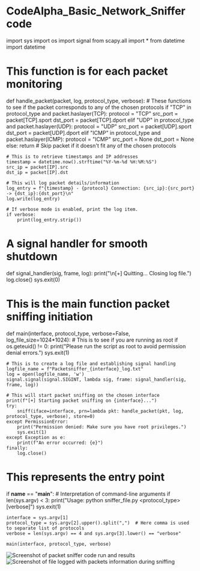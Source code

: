 # CodeAlpha_Basic_Network_Sniffer code
import sys
import os
import signal
from scapy.all import *
from datetime import datetime

# This function is for each packet monitoring
def handle_packet(packet, log, protocol_type, verbose):
    # These functions to see if the packet corresponds to any of the chosen protocols
    if "TCP" in protocol_type and packet.haslayer(TCP):
        protocol = "TCP"
        src_port = packet[TCP].sport
        dst_port = packet[TCP].dport
    elif "UDP" in protocol_type and packet.haslayer(UDP):
        protocol = "UDP"
        src_port = packet[UDP].sport
        dst_port = packet[UDP].dport
    elif "ICMP" in protocol_type and packet.haslayer(ICMP):
        protocol = "ICMP"
        src_port = None
        dst_port = None
    else:
        return  # Skip packet if it doesn't fit any of the chosen protocols

    # This is to retrieve timestamps and IP addresses
    timestamp = datetime.now().strftime("%Y-%m-%d %H:%M:%S")
    src_ip = packet[IP].src
    dst_ip = packet[IP].dst

    # This will log packet details/information
    log_entry = f"{timestamp} - {protocol} Connection: {src_ip}:{src_port} -> {dst_ip}:{dst_port}\n"
    log.write(log_entry)

    # If verbose mode is enabled, print the log item.
    if verbose:
        print(log_entry.strip())

# A signal handler for smooth shutdown
def signal_handler(sig, frame, log):
    print("\n[+] Quitting... Closing log file.")
    log.close()
    sys.exit(0)

# This is the main function packet sniffing initiation
def main(interface, protocol_type, verbose=False, log_file_size=1024*1024):
    # This is to see if you are running as root
    if os.geteuid() != 0:
        print("Please run the script as root to avoid permission denial errors.")
        sys.exit(1)

    # This is to create a log file and establishing signal handling
    logfile_name = f"Packetsniffer_{interface}_log.txt"
    log = open(logfile_name, 'w')
    signal.signal(signal.SIGINT, lambda sig, frame: signal_handler(sig, frame, log))

    # This will start packet sniffing on the chosen interface
    print(f"[+] Starting packet sniffing on {interface}...")
    try:
        sniff(iface=interface, prn=lambda pkt: handle_packet(pkt, log, protocol_type, verbose), store=0)
    except PermissionError:
        print("Permission denied: Make sure you have root privileges.")
        sys.exit(1)
    except Exception as e:
        print(f"An error occurred: {e}")
    finally:
        log.close()

# This represents the entry point
if __name__ == "__main__":
    # Interpretation of command-line arguments
    if len(sys.argv) < 3:
        print("Usage: python sniffer_file.py <interface> <protocol_type> [verbose]")
        sys.exit(1)

    interface = sys.argv[1]
    protocol_type = sys.argv[2].upper().split(",")  # Here comma is used to separate list of protocols
    verbose = len(sys.argv) == 4 and sys.argv[3].lower() == "verbose"

    main(interface, protocol_type, verbose)

![Screenshot of packet sniffer code run and results](https://github.com/user-attachments/assets/db339cba-6c45-4804-b0b6-30df8e1c0984)
![Screenshot of file logged with packets information during sniffing](https://github.com/user-attachments/assets/59c9d17b-c3bf-4bd7-a8fe-9e0e62bbd708)

